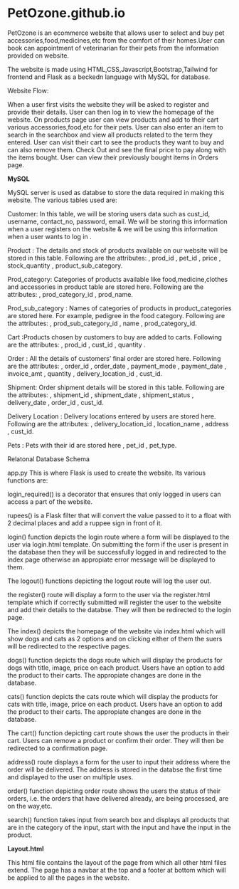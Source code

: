 # PetOzone.github.io

PetOzone is an ecommerce website that allows user to select and buy pet accessories,food,medicines,etc from the comfort of their homes.User can book can appointment of veterinarian for their pets from the information provided on website.

The website is made using HTML,CSS,Javascript,Bootstrap,Tailwind for frontend and Flask as a beckedn language with MySQL for database. 

Website Flow:

When a user first visits the website they will be asked to register and provide their details.
User can then log in to view the homepage of the website.
On products page user can view products and add to their cart various accessories,food,etc for their pets.
User can also enter an item to search in the searchbox and view all products related to the term they entered.
User can visit their cart to see the products they want to buy and can also remove them.
Check Out and see the final price to pay along with the items bought.
User can view their previously bought items in Orders page.


**MySQL**

MySQL server is used as databse to store the data required in making this website. The various tables used are:

Customer: In this table, we will be storing users data such as cust_id, username, contact_no, password, email. We will be storing this information when a user registers on the website & we will be using this information when a user wants to log in .

Product : The details and stock of products available on our website will be stored in this table. Following are the attributes: , prod_id , pet_id , price , stock_quantity , product_sub_category.

Prod_category: Categories of products available like food,medicine,clothes and accessories in product table are stored here. Following are the attributes: , prod_category_id , prod_name.

Prod_sub_category : Names of categories of products in product_categories are stored here. For example, pedigree in the food category. Following are the attributes: , prod_sub_category_id , name , prod_category_id.

Cart :Products chosen by customers to buy are added to carts. Following are the attributes: , prod_id , cust_id , quantity .

Order : All the details of customers’ final order are stored here. Following are the attributes: , order_id , order_date , payment_mode , payment_date , invoice_amt , quantity , delivery_location_id , cust_id.

Shipment: Order shipment details will be stored in this table. Following are the attributes: , shipment_id , shipment_date , shipment_status , delivery_date , order_id , cust_id.

Delivery Location : Delivery locations entered by users are stored here. Following are the attributes: , delivery_location_id , location_name , address , cust_id.

Pets : Pets with their id are stored here , pet_id , pet_type.

Relatonal Database Schema

app.py
This is where Flask is used to create the website. Its various functions are:

login_required() is a decorator that ensures that only logged in users can access a part of the website.

rupees() is a Flask filter that will convert the value passed to it to a float with 2 decimal places and add a ruppee sign in front of it.

login() function depicts the login route where a form will be displayed to the user via login.html template. On submitting the form if the user is present in the database then they will be successfully logged in and redirected to the index page otherwise an appropiate error message will be displayed to them.

The logout() functions depicting the logout route will log the user out.

the register() route will display a form to the user via the register.html template which if correctly submitted will register the user to the website and add their details to the databse. They will then be redirected to the login page.

The index() depicts the homepage of the website via index.html which will show dogs and cats as 2 options and on clicking either of them the suers will be redirected to the respective pages.

dogs() function depicts the dogs route which will display the products for dogs with title, image, price on each product. Users have an option to add the product to their carts. The appropiate changes are done in the database.

cats() function depicts the cats route which will display the products for cats with title, image, price on each product. Users have an option to add the product to their carts. The appropiate changes are done in the database.

The cart() function depicting cart route shows the user the products in their cart. Users can remove a product or confirm their order. They will then be redirected to a confirmation page.

address() route displays a form for the user to input their address where the order will be delivered. The address is stored in the databse the first time and displayed to the user on multiple uses.

order() function depicting order route shows the users the status of their orders, i.e. the orders that have delivered already, are being processed, are on the way,etc.

search() function takes input from search box and displays all products that are in the category of the input, start with the input and have the input in the product.

**Layout.html**

This html file contains the layout of the page from which all other html files extend. The page has a navbar at the top and a footer at bottom which will be applied to all the pages in the website.
